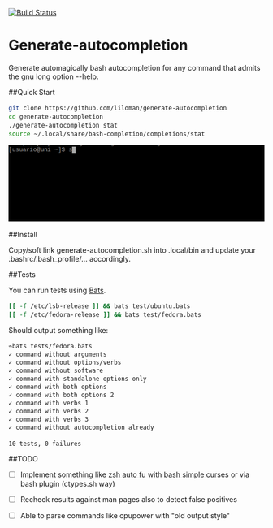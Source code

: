 [![Build Status](https://travis-ci.org/liloman/generate-autocompletion.svg?branch=master)](https://travis-ci.org/liloman/generate-autocompletion)

Generate-autocompletion
=======================

Generate automagically bash autocompletion for any command that admits the gnu long option --help.

##Quick Start
```bash
git clone https://github.com/liloman/generate-autocompletion
cd generate-autocompletion
./generate-autocompletion stat
source ~/.local/share/bash-completion/completions/stat
```
![Screencast](https://github.com/liloman/generate-autocompletion/raw/master/images/cast.gif "Screencast")

##Install

Copy/soft link generate-autocompletion.sh into .local/bin and update your .bashrc/.bash_profile/... accordingly.


##Tests

You can run tests using [Bats](https://github.com/sstephenson/bats).

```bash
[[ -f /etc/lsb-release ]] && bats test/ubuntu.bats
[[ -f /etc/fedora-release ]] && bats test/fedora.bats
```
Should output something like:

```
➬bats tests/fedora.bats
✓ command without arguments
✓ command without options/verbs
✓ command without software
✓ command with standalone options only
✓ command with both options 
✓ command with both options 2
✓ command with verbs 1
✓ command with verbs 2
✓ command with verbs 3
✓ command without autocompletion already

10 tests, 0 failures
```

##TODO


- [ ] Implement something like [zsh auto fu](https://github.com/hchbaw/auto-fu.zsh) with [bash simple curses](https://github.com/metal3d/bashsimplecurses) or via bash plugin (ctypes.sh way)
- [ ] Recheck results against man pages also to detect false positives
- [ ] Able to parse commands like cpupower with "old output style"

